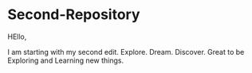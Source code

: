 # Second-Repository

HEllo,

I am starting with my second edit. Explore. Dream. Discover.
Great to be Exploring and Learning new things.
